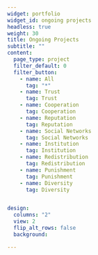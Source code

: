 ```yaml
---
widget: portfolio
widget_id: ongoing projects
headless: true
weight: 30
title: Ongoing Projects
subtitle: ""
content:
  page_type: project
  filter_default: 0
  filter_button:
    - name: All
      tag: "*"
    - name: Trust 
      tag: Trust
    - name: Cooperation
      tag: Cooperation
    - name: Reputation 
      tag: Reputation
    - name: Social Networks 
      tag: Social Networks
    - name: Institution
      tag: Institution
    - name: Redistribution
      tag: Redistribution
    - name: Punishment
      tag: Punishment
    - name: Diversity
      tag: Diversity


design:
  columns: "2"
  view: 2
  flip_alt_rows: false
  background:

---
```


